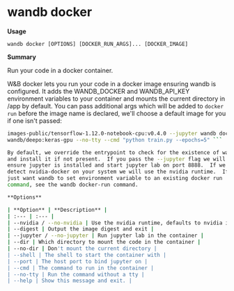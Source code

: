 # wandb docker

**Usage**

`wandb docker [OPTIONS] [DOCKER_RUN_ARGS]... [DOCKER_IMAGE]`

**Summary**

Run your code in a docker container.

W&B docker lets you run your code in a docker image ensuring wandb is
configured. It adds the WANDB_DOCKER and WANDB_API_KEY environment variables
to your container and mounts the current directory in /app by default.  You
can pass additional args which will be added to `docker run` before the
image name is declared, we'll choose a default image for you if one isn't
passed:

```sh wandb docker -v /mnt/dataset:/app/data wandb docker gcr.io/kubeflow-
images-public/tensorflow-1.12.0-notebook-cpu:v0.4.0 --jupyter wandb docker
wandb/deepo:keras-gpu --no-tty --cmd "python train.py --epochs=5" ```

By default, we override the entrypoint to check for the existence of wandb
and install it if not present.  If you pass the --jupyter flag we will
ensure jupyter is installed and start jupyter lab on port 8888.  If we
detect nvidia-docker on your system we will use the nvidia runtime.  If you
just want wandb to set environment variable to an existing docker run
command, see the wandb docker-run command.

**Options**

| **Option** | **Description** |
| :--- | :--- |
| --nvidia / --no-nvidia | Use the nvidia runtime, defaults to nvidia if   nvidia-docker is present |
| --digest | Output the image digest and exit |
| --jupyter / --no-jupyter | Run jupyter lab in the container |
| --dir | Which directory to mount the code in the container |
| --no-dir | Don't mount the current directory |
| --shell | The shell to start the container with |
| --port | The host port to bind jupyter on |
| --cmd | The command to run in the container |
| --no-tty | Run the command without a tty |
| --help | Show this message and exit. |

